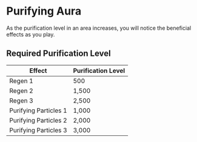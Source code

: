 # Purifying Aura

As the purification level in an area increases, you will notice the beneficial effects as you play.

## Required Purification Level

| Effect                | Purification Level |
| --------------------- | ------------------ |
| Regen 1               | 500                |
| Regen 2               | 1,500              |
| Regen 3               | 2,500              |
| Purifying Particles 1 | 1,000              |
| Purifying Particles 2 | 2,000              |
| Purifying Particles 3 | 3,000              |
